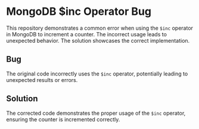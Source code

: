 # MongoDB $inc Operator Bug
This repository demonstrates a common error when using the `$inc` operator in MongoDB to increment a counter. The incorrect usage leads to unexpected behavior.  The solution showcases the correct implementation.

## Bug
The original code incorrectly uses the `$inc` operator, potentially leading to unexpected results or errors.

## Solution
The corrected code demonstrates the proper usage of the `$inc` operator, ensuring the counter is incremented correctly.
